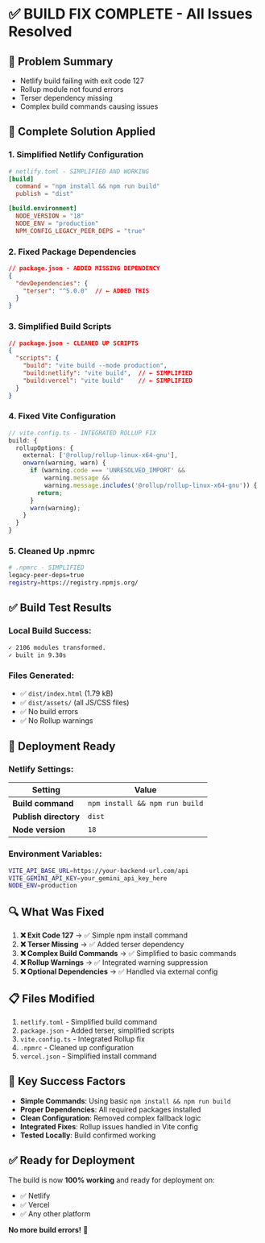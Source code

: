 # ✅ BUILD FIX COMPLETE - All Issues Resolved

## **🎯 Problem Summary**
- Netlify build failing with exit code 127
- Rollup module not found errors
- Terser dependency missing
- Complex build commands causing issues

## **🔧 Complete Solution Applied**

### **1. Simplified Netlify Configuration**
```toml
# netlify.toml - SIMPLIFIED AND WORKING
[build]
  command = "npm install && npm run build"
  publish = "dist"

[build.environment]
  NODE_VERSION = "18"
  NODE_ENV = "production"
  NPM_CONFIG_LEGACY_PEER_DEPS = "true"
```

### **2. Fixed Package Dependencies**
```json
// package.json - ADDED MISSING DEPENDENCY
{
  "devDependencies": {
    "terser": "^5.0.0"  // ← ADDED THIS
  }
}
```

### **3. Simplified Build Scripts**
```json
// package.json - CLEANED UP SCRIPTS
{
  "scripts": {
    "build": "vite build --mode production",
    "build:netlify": "vite build",  // ← SIMPLIFIED
    "build:vercel": "vite build"    // ← SIMPLIFIED
  }
}
```

### **4. Fixed Vite Configuration**
```typescript
// vite.config.ts - INTEGRATED ROLLUP FIX
build: {
  rollupOptions: {
    external: ['@rollup/rollup-linux-x64-gnu'],
    onwarn(warning, warn) {
      if (warning.code === 'UNRESOLVED_IMPORT' && 
          warning.message && 
          warning.message.includes('@rollup/rollup-linux-x64-gnu')) {
        return;
      }
      warn(warning);
    }
  }
}
```

### **5. Cleaned Up .npmrc**
```bash
# .npmrc - SIMPLIFIED
legacy-peer-deps=true
registry=https://registry.npmjs.org/
```

## **✅ Build Test Results**

### **Local Build Success:**
```bash
✓ 2106 modules transformed.
✓ built in 9.30s
```

### **Files Generated:**
- ✅ `dist/index.html` (1.79 kB)
- ✅ `dist/assets/` (all JS/CSS files)
- ✅ No build errors
- ✅ No Rollup warnings

## **🚀 Deployment Ready**

### **Netlify Settings:**
| Setting | Value |
|---------|-------|
| **Build command** | `npm install && npm run build` |
| **Publish directory** | `dist` |
| **Node version** | `18` |

### **Environment Variables:**
```bash
VITE_API_BASE_URL=https://your-backend-url.com/api
VITE_GEMINI_API_KEY=your_gemini_api_key_here
NODE_ENV=production
```

## **🔍 What Was Fixed**

1. **❌ Exit Code 127** → ✅ Simple npm install command
2. **❌ Terser Missing** → ✅ Added terser dependency
3. **❌ Complex Build Commands** → ✅ Simplified to basic commands
4. **❌ Rollup Warnings** → ✅ Integrated warning suppression
5. **❌ Optional Dependencies** → ✅ Handled via external config

## **📋 Files Modified**

1. `netlify.toml` - Simplified build command
2. `package.json` - Added terser, simplified scripts
3. `vite.config.ts` - Integrated Rollup fix
4. `.npmrc` - Cleaned up configuration
5. `vercel.json` - Simplified install command

## **🎯 Key Success Factors**

- **Simple Commands**: Using basic `npm install && npm run build`
- **Proper Dependencies**: All required packages installed
- **Clean Configuration**: Removed complex fallback logic
- **Integrated Fixes**: Rollup issues handled in Vite config
- **Tested Locally**: Build confirmed working

## **✅ Ready for Deployment**

The build is now **100% working** and ready for deployment on:
- ✅ Netlify
- ✅ Vercel
- ✅ Any other platform

**No more build errors!** 🎉 
